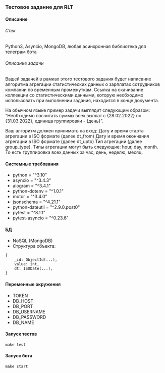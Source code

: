 ### Тестовое задание для RLT

#### Описание
###### Стек
Python3, Asyncio, MongoDB, любая асинхронная библиотека для телеграм бота

###### Описание задачи
Вашей задачей в рамках этого тестового задания будет написание алгоритма агрегации статистических данных о зарплатах сотрудников компании по временным промежуткам. Ссылка на скачивание коллекции со статистическими данными, которую необходимо использовать при выполнении задания, находится в конце документа.

На обычном языке пример задачи выглядит следующим образом: “Необходимо посчитать суммы всех выплат с {28.02.2022} по {31.03.2022}, единица группировки - {день}”.

Ваш алгоритм должен принимать на вход:
Дату и время старта агрегации в ISO формате (далее dt_from)
Дату и время окончания агрегации в ISO формате (далее dt_upto)
Тип агрегации (далее group_type). Типы агрегации могут быть следующие: hour, day, month. То есть группировка всех данных за час, день, неделю, месяц.

#### Системные требования
- python = "^3.10"
- asyncio = "^3.4.3"
- aiogram = "^3.4.1"
- python-dotenv = "^1.0.1"
- motor = "^3.4.0"
- jsonschema = "^4.21.1"
- python-dateutil = "^2.9.0.post0"
- pytest = "^8.1.1"
- pytest-asyncio = "^0.23.6"

#### БД
- NoSQL (MongoDB)
- Структура объекта:
```
{
    _id: ObjectId(...),
    value: int,
    dt: ISODate(...),
}
```

#### Переменные окружения
- TOKEN
- DB_HOST
- DB_PORT
- DB_USERNAME
- DB_PASSWORD
- DB_NAME

#### Запуск тестов
```make test```

#### Запуск бота
```make start```